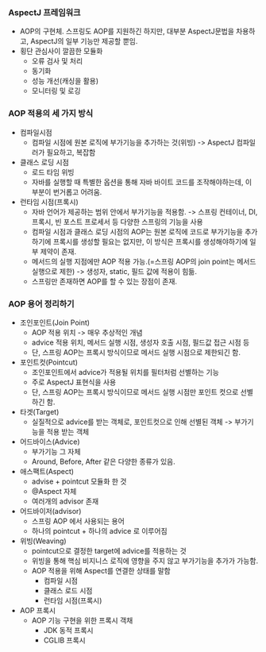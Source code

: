 ### AspectJ 프레임워크
- AOP의 구현체. 스프링도 AOP를 지원하긴 하지만, 대부분 AspectJ문법을 차용하고, AspectJ의 일부 기능만 제공할 뿐임.
- 횡단 관심사이 깔끔한 모듈화
    - 오류 검사 및 처리
    - 동기화
    - 성능 개선(캐싱을 활용)
    - 모니터링 및 로깅

### AOP 적용의 세 가지 방식
- 컴파일시점
    - 컴파일 시점에 원본 로직에 부가기능을 추가하는 것(위빙) -> AspectJ 컴파일러가 필요하고, 복잡함
- 클래스 로딩 시점
    - 로드 타임 위빙
    - 자바를 실행할 때 특별한 옵션을 통해 자바 바이트 코드를 조작해야하는데, 이 부분이 번거롭고 어려움.
- 런타임 시점(프록시)
    - 자바 언어가 제공하는 범위 안에서 부가기능을 적용함. -> 스프링 컨테이너, DI, 프록시, 빈 포스트 프로세서 등 다양한 스프링의 기능을 사용
    - 컴파일 시점과 클래스 로딩 시점의 AOP는 원본 로직에 코드로 부가기능을 추가하기에 프록시를 생성할 필요는 없지만, 이 방식은 프록시를 생성해야하기에 일부 제약이 존재.
    - 메서드의 실행 지점에만 AOP 적용 가능.(=스프링 AOP의 join point는 메서드 실행으로 제한) -> 생성자, static, 필드 값에 적용이 힘듦.
    - 스프링만 존재하면 AOP를 할 수 있는 장점이 존재.

### AOP 용어 정리하기
- 조인포인트(Join Point)
    - AOP 적용 위치 -> 매우 추상적인 개념
    - advice 적용 위치, 메서드 실행 시점, 생성자 호출 시점, 필드값 접근 시점 등
    - 단, 스프링 AOP는 프록시 방식이므로 메서드 실행 시점으로 제한되긴 함.
- 포인트컷(Pointcut)
    - 조인포인트에서 advice가 적용될 위치를 필터처럼 선별하는 기능
    - 주로 AspectJ 표현식을 사용
    - 단, 스프링 AOP는 프록시 방식이므로 메서드 실행 시점만 포인트 컷으로 선별하긴 함.
- 타겟(Target)
    - 실질적으로 advice를 받는 객체로, 포인트컷으로 인해 선별된 객체 -> 부가기능을 적용 받는 객체
- 어드바이스(Advice)
    - 부가기능 그 자체
    - Around, Before, After 같은 다양한 종류가 있음.
- 애스팩트(Aspect)
    - advise + pointcut 모듈화 한 것
    - @Aspect 자체
    - 여러개의 advisor 존재
- 어드바이저(advisor)
    - 스프링 AOP 에서 사용되는 용어
    - 하나의 pointcut + 하나의 advice 로 이루어짐
- 위빙(Weaving)
    - pointcut으로 결정한 target에 advice를 적용하는 것
    - 위빙을 통해 핵심 비지니스 로직에 영향을 주지 않고 부가기능을 추가가 가능함.
    - AOP 적용을 위해 Aspect를 연결한 상태를 말함
        - 컴파일 시점
        - 클래스 로드 시점
        - 런타임 시점(프록시)
- AOP 프록시
    - AOP 기능 구현을 위한 프록시 객채
        - JDK 동적 프록시
        - CGLIB 프록시